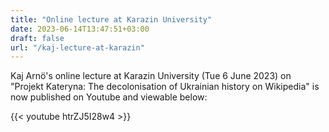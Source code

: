 ```yaml
---
title: "Online lecture at Karazin University" 
date: 2023-06-14T13:47:51+03:00
draft: false
url: "/kaj-lecture-at-karazin"
---
```


Kaj Arnö's online lecture at Karazin University (Tue 6 June 2023) on "Projekt Kateryna: The decolonisation of Ukrainian history on Wikipedia" is now published on Youtube and viewable below: 

{{< youtube htrZJ5I28w4 >}}
